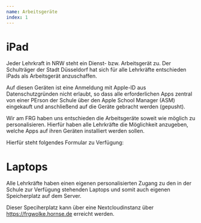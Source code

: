 ```yaml
---
name: Arbeitsgeräte
index: 1
---
```


# iPad
Jeder Lehrkraft in NRW steht ein Dienst- bzw. Arbeitsgerät zu. Der Schulträger der Stadt Düsseldorf hat sich für alle Lehrkräfte entschieden iPads als Arbeitsgerät anzuschaffen.

Auf diesen Geräten ist eine Anmeldung mit Apple-ID aus Datenschutzgründen nicht erlaubt, so dass alle erforderlichen Apps zentral von einer PErson der Schule über den Apple School Manager (ASM) eingekauft und anschließend auf die Geräte gebracht werden (gepusht).

Wir am FRG haben uns entschieden die Arbeitsgeräte soweit wie möglich zu personalisieren. Hierfür haben alle Lehrkräfte die Möglichkeit anzugeben, welche Apps auf ihren Geräten installiert werden sollen.

Hierfür steht folgendes Formular zu Verfügung:

# Laptops
Alle Lehrkräfte haben einen eigenen personalisierten Zugang zu den in der Schule zur Verfügung stehenden Laptops und somit auch eigenen Speicherplatz auf dem Server.

Dieser Speciherplatz kann über eine Nextcloudinstanz über https://frgwolke.hornse.de erreicht werden.
